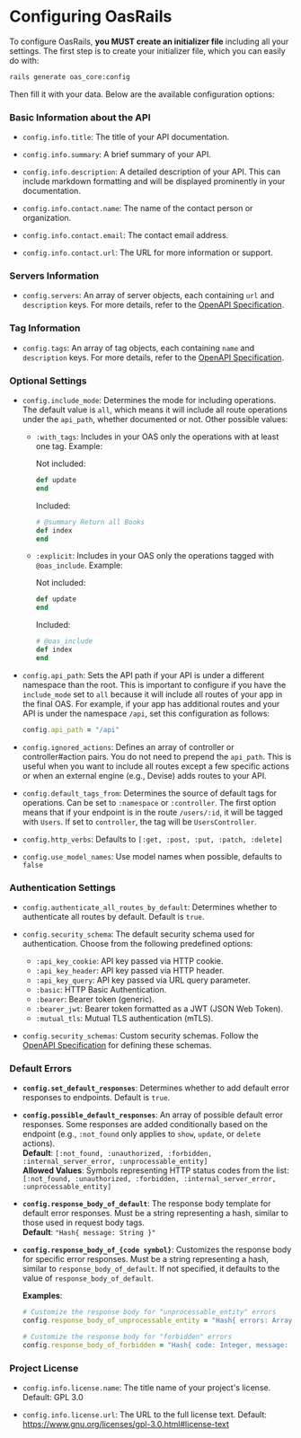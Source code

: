 # Configuring OasRails

To configure OasRails, **you MUST create an initializer file** including all your settings. The first step is to create your initializer file, which you can easily do with:

```bash
rails generate oas_core:config
```

Then fill it with your data. Below are the available configuration options:

### Basic Information about the API

- `config.info.title`: The title of your API documentation.

- `config.info.summary`: A brief summary of your API.

- `config.info.description`: A detailed description of your API. This can include markdown formatting and will be displayed prominently in your documentation.

- `config.info.contact.name`: The name of the contact person or organization.

- `config.info.contact.email`: The contact email address.

- `config.info.contact.url`: The URL for more information or support.

### Servers Information

- `config.servers`: An array of server objects, each containing `url` and `description` keys. For more details, refer to the [OpenAPI Specification](https://spec.openapis.org/oas/latest.html#server-object).

### Tag Information

- `config.tags`: An array of tag objects, each containing `name` and `description` keys. For more details, refer to the [OpenAPI Specification](https://spec.openapis.org/oas/latest.html#tag-object).

### Optional Settings

- `config.include_mode`: Determines the mode for including operations. The default value is `all`, which means it will include all route operations under the `api_path`, whether documented or not. Other possible values:
  - `:with_tags`: Includes in your OAS only the operations with at least one tag. Example:

    Not included:

    ```ruby
    def update
    end
    ```

    Included:

    ```ruby
    # @summary Return all Books
    def index
    end
    ```

  - `:explicit`: Includes in your OAS only the operations tagged with `@oas_include`. Example:

    Not included:

    ```ruby
    def update
    end
    ```

    Included:

    ```ruby
    # @oas_include
    def index
    end
    ```

- `config.api_path`: Sets the API path if your API is under a different namespace than the root. This is important to configure if you have the `include_mode` set to `all` because it will include all routes of your app in the final OAS. For example, if your app has additional routes and your API is under the namespace `/api`, set this configuration as follows:

  ```ruby
  config.api_path = "/api"
  ```

- `config.ignored_actions`: Defines an array of controller or controller#action pairs. You do not need to prepend the `api_path`. This is useful when you want to include all routes except a few specific actions or when an external engine (e.g., Devise) adds routes to your API.

- `config.default_tags_from`: Determines the source of default tags for operations. Can be set to `:namespace` or `:controller`. The first option means that if your endpoint is in the route `/users/:id`, it will be tagged with `Users`. If set to `controller`, the tag will be `UsersController`.

- `config.http_verbs`: Defaults to `[:get, :post, :put, :patch, :delete]`
- `config.use_model_names`: Use model names when possible, defaults to `false`

### Authentication Settings

- `config.authenticate_all_routes_by_default`: Determines whether to authenticate all routes by default. Default is `true`.

- `config.security_schema`: The default security schema used for authentication. Choose from the following predefined options:
  - `:api_key_cookie`: API key passed via HTTP cookie.
  - `:api_key_header`: API key passed via HTTP header.
  - `:api_key_query`: API key passed via URL query parameter.
  - `:basic`: HTTP Basic Authentication.
  - `:bearer`: Bearer token (generic).
  - `:bearer_jwt`: Bearer token formatted as a JWT (JSON Web Token).
  - `:mutual_tls`: Mutual TLS authentication (mTLS).

- `config.security_schemas`: Custom security schemas. Follow the [OpenAPI Specification](https://spec.openapis.org/oas/latest.html#security-scheme-object) for defining these schemas.

### Default Errors

- **`config.set_default_responses`**: Determines whether to add default error responses to endpoints. Default is `true`.

- **`config.possible_default_responses`**: An array of possible default error responses. Some responses are added conditionally based on the endpoint (e.g., `:not_found` only applies to `show`, `update`, or `delete` actions).  
  **Default**: `[:not_found, :unauthorized, :forbidden, :internal_server_error, :unprocessable_entity]`  
  **Allowed Values**: Symbols representing HTTP status codes from the list:  
  `[:not_found, :unauthorized, :forbidden, :internal_server_error, :unprocessable_entity]`

- **`config.response_body_of_default`**: The response body template for default error responses. Must be a string representing a hash, similar to those used in request body tags.  
  **Default**: `"Hash{ message: String }"`

- **`config.response_body_of_{code symbol}`**: Customizes the response body for specific error responses. Must be a string representing a hash, similar to `response_body_of_default`. If not specified, it defaults to the value of `response_body_of_default`.  

  **Examples**:

  ```ruby
  # Customize the response body for "unprocessable_entity" errors
  config.response_body_of_unprocessable_entity = "Hash{ errors: Array<String> }"

  # Customize the response body for "forbidden" errors
  config.response_body_of_forbidden = "Hash{ code: Integer, message: String }"
  ```

### Project License

- `config.info.license.name`: The title name of your project's license. Default: GPL 3.0

- `config.info.license.url`: The URL to the full license text. Default: <https://www.gnu.org/licenses/gpl-3.0.html#license-text>
